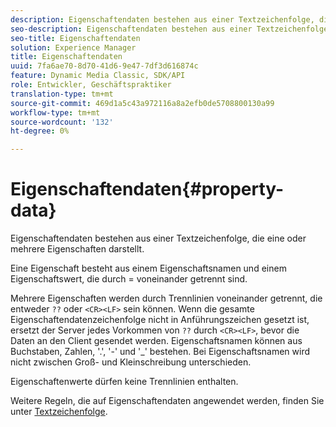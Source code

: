 ```yaml
---
description: Eigenschaftendaten bestehen aus einer Textzeichenfolge, die eine oder mehrere Eigenschaften darstellt.
seo-description: Eigenschaftendaten bestehen aus einer Textzeichenfolge, die eine oder mehrere Eigenschaften darstellt.
seo-title: Eigenschaftendaten
solution: Experience Manager
title: Eigenschaftendaten
uuid: 7fa6ae70-8d70-41d6-9e47-7df3d616874c
feature: Dynamic Media Classic, SDK/API
role: Entwickler, Geschäftspraktiker
translation-type: tm+mt
source-git-commit: 469d1a5c43a972116a8a2efb0de5708800130a99
workflow-type: tm+mt
source-wordcount: '132'
ht-degree: 0%

---
```



# Eigenschaftendaten{#property-data}

Eigenschaftendaten bestehen aus einer Textzeichenfolge, die eine oder mehrere Eigenschaften darstellt.

Eine Eigenschaft besteht aus einem Eigenschaftsnamen und einem Eigenschaftswert, die durch = voneinander getrennt sind.

Mehrere Eigenschaften werden durch Trennlinien voneinander getrennt, die entweder `??` oder `<CR><LF>` sein können. Wenn die gesamte Eigenschaftendatenzeichenfolge nicht in Anführungszeichen gesetzt ist, ersetzt der Server jedes Vorkommen von `??` durch `<CR><LF>`, bevor die Daten an den Client gesendet werden. Eigenschaftsnamen können aus Buchstaben, Zahlen, &#39;.&#39;, &#39;-&#39; und &#39;_&#39; bestehen. Bei Eigenschaftsnamen wird nicht zwischen Groß- und Kleinschreibung unterschieden.

Eigenschaftenwerte dürfen keine Trennlinien enthalten.

Weitere Regeln, die auf Eigenschaftendaten angewendet werden, finden Sie unter [Textzeichenfolge](../../../../../../is-api/image-catalog/image-serving-api-ref/c-image-catalog-reference/c-overview/c-common-data-types/r-text-string.md#reference-ae0a9e181b0e40c6bcdb43af7f481d63).

